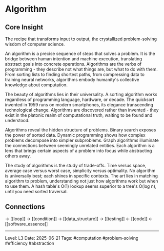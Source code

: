 # Algorithm

## Core Insight
The recipe that transforms input to output, the crystallized problem-solving wisdom of computer science.

An algorithm is a precise sequence of steps that solves a problem. It is the bridge between human intention and machine execution, translating abstract goals into concrete operations. Algorithms are the verbs of programming - they describe not what things are, but what to do with them. From sorting lists to finding shortest paths, from compressing data to training neural networks, algorithms embody humanity's collective knowledge about computation.

The beauty of algorithms lies in their universality. A sorting algorithm works regardless of programming language, hardware, or decade. The quicksort invented in 1959 runs on modern smartphones, its elegance transcending technological change. Algorithms are discovered rather than invented - they exist in the platonic realm of computational truth, waiting to be found and understood.

Algorithms reveal the hidden structure of problems. Binary search exposes the power of sorted data. Dynamic programming shows how complex problems decompose into simpler subproblems. Graph algorithms illuminate the connections between seemingly unrelated entities. Each algorithm is a lens that brings certain aspects of a problem into focus while abstracting others away.

The study of algorithms is the study of trade-offs. Time versus space, average case versus worst case, simplicity versus optimality. No algorithm is universally best; each shines in specific contexts. The art lies in matching algorithm to problem, understanding not just how algorithms work but when to use them. A hash table's O(1) lookup seems superior to a tree's O(log n), until you need sorted traversal.

## Connections
→ [[loop]]
→ [[condition]]
→ [[data_structure]]
→ [[testing]]
← [[code]]
← [[software_essence]]

---
Level: L3
Date: 2025-06-21
Tags: #computation #problem-solving #efficiency #abstraction